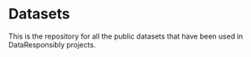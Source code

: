 # Datasets
This is the repository for all the public datasets that have been used in DataResponsibly projects.

